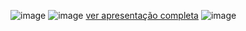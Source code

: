 ![image](https://github.com/RODRIGOSOARESMOVELARIA/INFORMATICA/assets/162647822/7f5756c0-a656-471b-8713-94c609544fb3)
![image](https://github.com/RODRIGOSOARESMOVELARIA/INFORMATICA/assets/162647822/47dd883b-d9a8-4b90-8afc-75d6e16e7def)
[ver apresentação completa](https://github.com/RODRIGOSOARESMOVELARIA/INFORMATICA/blob/main/Apresenta%C3%A7%C3%A3o.pdf)
![image](https://github.com/RODRIGOSOARESMOVELARIA/INFORMATICA/assets/162647822/7dc65138-d893-446f-969f-b0535f8fd644)
